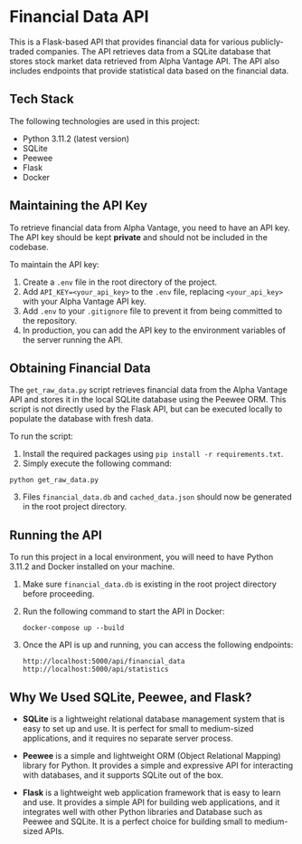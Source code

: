 # Financial Data API

This is a Flask-based API that provides financial data for various publicly-traded companies. The API retrieves data from a SQLite database that stores stock market data retrieved from Alpha Vantage API. The API also includes endpoints that provide statistical data based on the financial data.

## Tech Stack

The following technologies are used in this project:

- Python 3.11.2 (latest version)
- SQLite
- Peewee
- Flask
- Docker

## Maintaining the API Key

To retrieve financial data from Alpha Vantage, you need to have an API key. The API key should be kept **private** and should not be included in the codebase.

To maintain the API key:
1. Create a `.env` file in the root directory of the project.
2. Add `API_KEY=<your_api_key>` to the `.env` file, replacing `<your_api_key>` with your Alpha Vantage API key.
3. Add `.env` to your `.gitignore` file to prevent it from being committed to the repository.
4. In production, you can add the API key to the environment variables of the server running the API.

## Obtaining Financial Data

The `get_raw_data.py` script retrieves financial data from the Alpha Vantage API and stores it in the local SQLite database using the Peewee ORM. This script is not directly used by the Flask API, but can be executed locally to populate the database with fresh data.

To run the script:
1. Install the required packages using `pip install -r requirements.txt`.
2. Simply execute the following command:

```
python get_raw_data.py
```
3. Files `financial_data.db` and `cached_data.json` should now be generated in the root project directory.

## Running the API

To run this project in a local environment, you will need to have Python 3.11.2 and Docker installed on your machine.

1. Make sure `financial_data.db` is existing in the root project directory before proceeding.
2. Run the following command to start the API in Docker:

    ```
    docker-compose up --build
    ```

3. Once the API is up and running, you can access the following endpoints:

    ```
    http://localhost:5000/api/financial_data
    http://localhost:5000/api/statistics
    ```

## Why We Used SQLite, Peewee, and Flask?

- **SQLite** is a lightweight relational database management system that is easy to set up and use. It is perfect for small to medium-sized applications, and it requires no separate server process.

- **Peewee** is a simple and lightweight ORM (Object Relational Mapping) library for Python. It provides a simple and expressive API for interacting with databases, and it supports SQLite out of the box.

- **Flask** is a lightweight web application framework that is easy to learn and use. It provides a simple API for building web applications, and it integrates well with other Python libraries and Database such as Peewee and SQLite. It is a perfect choice for building small to medium-sized APIs.